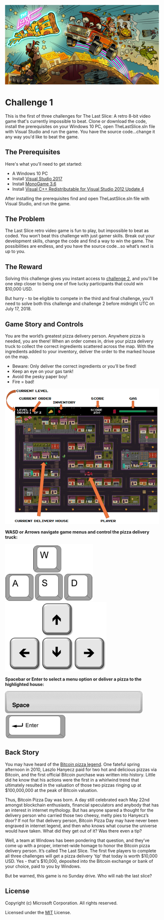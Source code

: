 <img src="ReadmeAssets/thelastslice.jpg">

# Challenge 1

This is the first of three challenges for The Last Slice: A retro 8-bit video game that's currently impossible to beat. Clone or download the code, install the prerequisites on your Windows 10 PC, open TheLastSlice.sln file with Visual Studio and run the game. You have the source code...change it any way you'd like to beat the game.

## The Prerequisites

Here's what you'll need to get started:

 * A Windows 10 PC
 * Install [Visual Studio 2017](http://bit.ly/LastSliceVS)
 * Install [MonoGame 3.6](http://bit.ly/Mono36)
 * Install [Visual C++ Redistributable for Visual Studio 2012 Update 4](http://bit.ly/LastSliceRedist)
 
After installing the prerequisites find and open TheLastSlice.sln file with Visual Studio, and run the game.

## The Problem

The Last Slice retro video game is fun to play, but impossible to beat as coded. You won’t beat this challenge with just gamer skills. Break out your development skills, change the code and find a way to win the game. The possibilities are endless, and you have the source code...so what’s next is up to you.

## The Reward

Solving this challenge gives you instant access to [challenge 2](https://github.com/KneadMoreDough/KneadMoreDough), and you'll be one step closer to being one of five lucky participants that could win $10,000 USD.

But hurry - to be eligible to compete in the third and final challenge, you'll need to solve both this challenge and challenge 2 before midnight UTC on July 17, 2018.

## Game Story and Controls

You are the world’s greatest pizza delivery person. Anywhere pizza is needed, you are there! When an order comes in, drive your pizza delivery truck to collect the correct ingredients scattered across the map. With the ingredients added to your inventory, deliver the order to the marked house on the map.

 * Beware: Only deliver the correct ingredients or you’ll be fired!
 * Keep an eye on your gas tank!
 * Avoid the pesky paper boy!
 * Fire = bad!


<img src="ReadmeAssets/HUD.png">

<strong>WASD or Arrows navigate game menus and control the pizza delivery truck:</strong>

<img src="ReadmeAssets/WASD.png"><img src="ReadmeAssets/arrows.png">


<strong>Spacebar or Enter to select a menu option or deliver a pizza to the highlighted house:</strong>

<img src="ReadmeAssets/spacebar.png" width="450">
<img src="ReadmeAssets/enterkey.png" width="200">

## Back Story

You may have heard of the [Bitcoin pizza legend](https://medium.com/windows-developer/deliver-the-famous-bitcoin-pizza-in-this-retro-video-game-challenge-get-a-10-000-tip-3796d6ca5b2f). One fateful spring afternoon in 2010, Laszlo Hanyecz paid for two hot and delicious pizzas via Bitcoin, and the first official Bitcoin purchase was written into history. Little did he know that his actions were the first in a whirlwind trend that ultimately resulted in the valuation of those two pizzas ringing up at $100,000,000 at the peak of Bitcoin valuation.

Thus, Bitcoin Pizza Day was born. A day still celebrated each May 22nd amongst blockchain enthusiasts, financial speculators and anybody that has an interest in internet mythology. But has anyone spared a thought for the delivery person who carried those two cheesy, melty pies to Hanyecz’s door? If not for that delivery person, Bitcoin Pizza Day may have never been engraved in internet legend, and then who knows what course the universe would have taken. What did they get out of it? Was there even a tip?

Well, a team at Windows has been pondering that question, and they’ve come up with a proper, internet-wide homage to honor the Bitcoin pizza delivery person. It’s called The Last Slice. The first five players to complete all three challenges will get a pizza delivery 'tip' that today is worth $10,000 USD. Yes - that's $10,000, deposited into the Bitcoin exchange or bank of your choice, paid to you by Windows.

But be warned, this game is no Sunday drive. Who will nab the last slice?

## License

Copyright (c) Microsoft Corporation. All rights reserved.

Licensed under the [MIT](LICENSE.txt) License.

